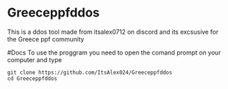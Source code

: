 # Greeceppfddos
This is a ddos tool made from itsalex0712 on discord and its excsusive for the Greece ppf community


#Docs
To use the proggram you need to open the comand prompt on your computer and type 





```
git clone https://github.com/ItsAlex024/Greeceppfddos
cd Greeceppfddos

```
